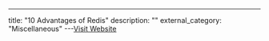 ---
title: "10 Advantages of Redis"
description: ""
external_category: "Miscellaneous"
---[Visit Website](https://dzone.com/articles/10-traits-of-redis)

